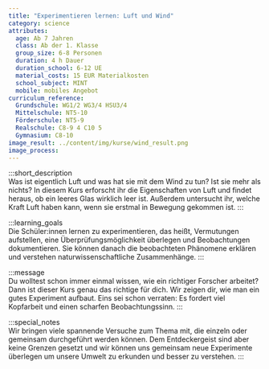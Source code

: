 ```yaml
---
title: "Experimentieren lernen: Luft und Wind"
category: science
attributes:
  age: Ab 7 Jahren
  class: Ab der 1. Klasse
  group_size: 6-8 Personen
  duration: 4 h Dauer
  duration_school: 6-12 UE
  material_costs: 15 EUR Materialkosten
  school_subject: MINT
  mobile: mobiles Angebot
curriculum_reference:
  Grundschule: WG1/2 WG3/4 HSU3/4  
  Mittelschule: NT5-10
  Förderschule: NT5-9   
  Realschule: C8-9 4 C10 5
  Gymnasium: C8-10
image_result: ../content/img/kurse/wind_result.png
image_process:
---
```

:::short_description  
Was ist eigentlich Luft und was hat sie mit dem Wind zu tun? Ist sie mehr als nichts? In diesem Kurs erforscht ihr die Eigenschaften von Luft und findet heraus, ob ein leeres Glas wirklich leer ist. Außerdem untersucht ihr, welche Kraft Luft haben kann, wenn sie erstmal in Bewegung gekommen ist.
:::

:::learning_goals  
Die Schüler:innen lernen zu experimentieren, das heißt, Vermutungen aufstellen, eine Überprüfungsmöglichkeit überlegen und Beobachtungen dokumentieren. Sie können danach die beobachteten Phänomene erklären und verstehen naturwissenschaftliche Zusammenhänge.
:::

:::message  
Du wolltest schon immer einmal wissen, wie ein richtiger Forscher arbeitet? Dann ist dieser Kurs genau das richtige für dich. Wir zeigen dir, wie man ein gutes Experiment aufbaut. Eins sei schon verraten: Es fordert viel Kopfarbeit und einen scharfen Beobachtungssinn.
:::  

:::special_notes  
Wir bringen viele spannende Versuche zum Thema mit, die einzeln oder gemeinsam durchgeführt werden können. Dem Entdeckergeist sind aber keine Grenzen gesetzt und wir können uns gemeinsam neue Experimente überlegen um unsere Umwelt zu erkunden und besser zu verstehen.
:::
